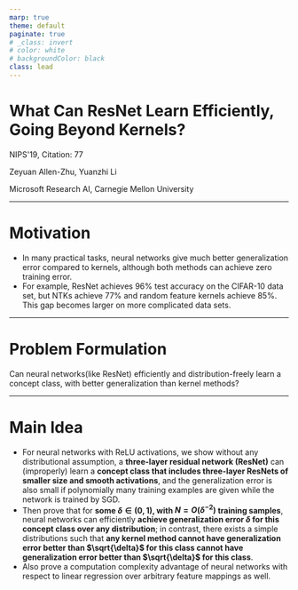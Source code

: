 ```yaml
---
marp: true
theme: default
paginate: true
# _class: invert
# color: white
# backgroundColor: black
class: lead
---
```


# What Can ResNet Learn Efficiently, Going Beyond Kernels?

NIPS'19, Citation: 77

Zeyuan Allen-Zhu, Yuanzhi Li

Microsoft Research AI, Carnegie Mellon University

---

# Motivation

- In many practical tasks, neural networks give much better generalization error compared to kernels, although both methods can achieve zero training error.
- For example, ResNet achieves 96% test accuracy on the CIFAR-10 data set, but NTKs achieve 77% and random feature kernels achieve 85%. This gap becomes larger on more complicated data sets.

---

# Problem Formulation

Can neural networks(like ResNet) efficiently and distribution-freely learn a concept class, with better generalization than kernel methods?

---

# Main Idea

- For neural networks with ReLU activations, we show without any distributional assumption, a **three-layer residual network (ResNet)** can (improperly) learn a **concept class that includes three-layer ResNets of smaller size and smooth activations**, and the generalization error is also small if polynomially many training examples are given while the network is trained by SGD.
- Then prove that for **some $\delta \in (0, 1)$, with $N = O(\delta^{-2})$ training samples**, neural networks can efficiently **achieve generalization error $\delta$ for this concept class over any distribution**; in contrast, there exists a simple distributions such that **any kernel method cannot have generalization error better than $\sqrt{\delta}$ for this class cannot have generalization error better than $\sqrt{\delta}$ for this class**.
- Also prove a computation complexity advantage of neural networks with respect to linear regression over arbitrary feature mappings as well.

